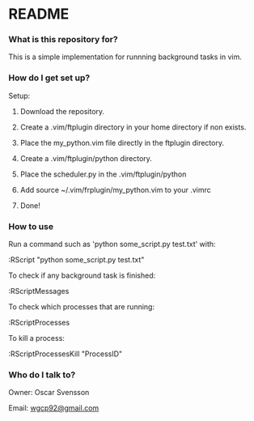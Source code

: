 # README #
### What is this repository for? ###

This is a simple implementation for runnning background tasks in vim.

### How do I get set up? ###
Setup:
1. Download the repository.

2. Create a .vim/ftplugin directory in your home directory if non exists.

3. Place the my_python.vim file directly in the ftplugin directory.

4. Create a .vim/ftplugin/python directory.

5. Place the scheduler.py in the .vim/ftplugin/python

6. Add source ~/.vim/frplugin/my_python.vim to your .vimrc

7. Done!

### How to use ###
Run a command such as 'python some_script.py test.txt' with:

:RScript "python some_script.py test.txt"

To check if any background task is finished:

:RScriptMessages

To check which processes that are running:

:RScriptProcesses

To kill a process:

:RScriptProcessesKill "ProcessID"

### Who do I talk to? ###

Owner: Oscar Svensson

Email: wgcp92@gmail.com
